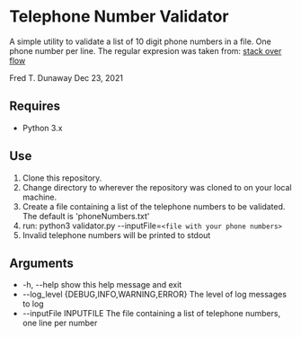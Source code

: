 # Telephone Number Validator
A simple utility to validate a list of 10 digit phone numbers in a file.  One phone number per line.
The regular expresion was taken from: [stack over flow](https://stackoverflow.com/questions/16699007/regular-expression-to-match-standard-10-digit-phone-number/16702965)

Fred T. Dunaway
Dec 23, 2021

## Requires
* Python 3.x

## Use
1. Clone this repository.
1. Change directory to wherever the repository was cloned to on your local machine.
1. Create a file containing a list of the telephone numbers to be validated.  The default is 'phoneNumbers.txt'
1. run:  python3 validator.py --inputFile=`<file with your phone numbers>`
1. Invalid telephone numbers will be printed to stdout

## Arguments
-   -h, --help                               show this help message and exit
-  --log_level {DEBUG,INFO,WARNING,ERROR}    The level of log messages to log
-  --inputFile INPUTFILE                     The file containing a list of telephone numbers, one line per number
